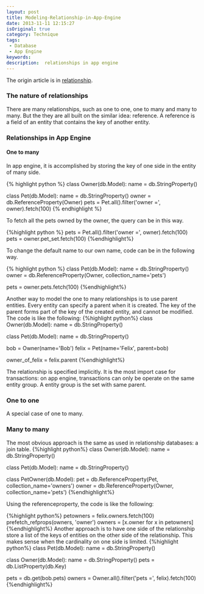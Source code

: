 ```yaml
---
layout: post
title: Modeling-Relationship-in-App-Engine
date: 2013-11-11 12:15:27
isOriginal: true
category: Technique
tags:
 - Database
 - App Engine
keywords: 
description:  relationships in app engine
---
```

The origin article is in [relationship][1].

### The nature of relationships

There are many relationships, such as one to one, one to many and many to many. But the they are all built on the similar idea: reference.
A reference is a field of an entity that contains the key of another entity.


### Relationships in App Engine

#### One to many

In app engine, it is accomplished by storing the key of one side in the entity of many side.

{% highlight python %}
class Owner(db.Model):
  name = db.StringProperty()

class Pet(db.Model):
  name = db.StringProperty()
  owner = db.ReferenceProperty(Owner)
pets = Pet.all().filter('owner =', owner).fetch(100)
{% endhighlight  %}

To fetch all the pets owned by the owner, the query can be in this way.

{%highlight python %}
pets = Pet.all().filter('owner =', owner).fetch(100)
pets = owner.pet_set.fetch(100)
{%endhighlight%}

To change the default name to our own name, code can be in the following way.

{% highlight python %}
class Pet(db.Model):
  name = db.StringProperty()
  owner = db.ReferenceProperty(Owner, collection_name='pets')

pets = owner.pets.fetch(100)
{%endhighlight%}

Another way to model the one to many relationships is to use parent entities.
Every entity can specify a parent when it is created. The key of the parent forms part of the key of the created entity, and cannot be modified. The code is like the following:
{%highlight python%}
class Owner(db.Model):
  name = db.StringProperty()

class Pet(db.Model):
  name = db.StringProperty()

bob = Owner(name='Bob')
felix = Pet(name='Felix', parent=bob)

owner_of_felix = felix.parent
{%endhighlight%}

The relationship is specified implicitly. It is the most import case for transactions: on app engine, transactions can only be operate on the same entity group. A entity group is the set with same parent.

### One to one
A special case of one to many.

### Many to many

The most obvious approach is the same as used in relationship databases: a join table. 
{%highlight python%}
class Owner(db.Model):
  name = db.StringProperty()

class Pet(db.Model):
  name = db.StringProperty()

class PetOwner(db.Model):
  pet = db.ReferenceProperty(Pet, collection_name='owners')
  owner = db.ReferenceProperty(Owner, collection_name='pets')
{%endhighlight%}

Using the referenceproperty, the code is like the following:

{%highlight python%}
petowners = felix.owners.fetch(100)
prefetch_refprops(owners, 'owner')
owners = [x.owner for x in petowners]
{%endhighlight%}
Another approach is to have one side of the relationship store a list of the keys of entities on the other side of the relationship.
This makes sense when the cardinality on one side is limited.
{%highlight python%}
class Pet(db.Model):
  name = db.StringProperty()

class Owner(db.Model):
  name = db.StringProperty()
  pets = db.ListProperty(db.Key)

pets = db.get(bob.pets)
owners = Owner.all().filter('pets =', felix).fetch(100)
{%endhighlight%}

[1]: http://blog.notdot.net/2010/10/Modeling-relationships-in-App-Engine  "relationship"

